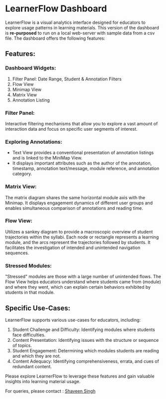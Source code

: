 # LearnerFlow Dashboard

LearnerFlow is a visual analytics interface designed for educators to explore usage patterns in learning materials. This version of the dashboard is **re-purposed** to run on a local web-server with sample data from a csv file. The dashboard offers the following features:

## Features:

### Dashboard Widgets:
1. Filter Panel: Date Range, Student & Annotation Filters
2. Flow View
3. Minimap View
4. Matrix View
5. Annotation Listing

### Filter Panel:
Interactive filtering mechanisms that allow you to explore a vast amount of interaction data and focus on specific user segments of interest.

### Exploring Annotations:
- Text View provides a conventional presentation of annotation listings and is linked to the MiniMap View.
- It displays important attributes such as the author of the annotation, timestamp, annotation text/message, module reference, and annotation category.

### Matrix View:
The matrix diagram shares the same horizontal module axis with the Minimap. It displays engagement dynamics of different user groups and enables simultaneous comparison of annotations and reading time.

### Flow View:
Utilizes a sankey diagram to provide a macroscopic overview of student trajectories within the syllabi. Each node or rectangle represents a learning module, and the arcs represent the trajectories followed by students. It facilitates the investigation of intended and unintended navigation sequences.

### Stressed Modules:
"Stressed" modules are those with a large number of unintended flows. The Flow View helps educators understand where students came from (module) and where they went, which can explain certain behaviors exhibited by students in that module.

## Specific Use-Cases:
LearnerFlow supports various use-cases for educators, including:
1. Student Challenge and Difficulty: Identifying modules where students face difficulties.
2. Content Presentation: Identifying issues with the structure or sequence of topics.
3. Student Engagement: Determining which modules students are reading and which they are not.
4. Content Adequacy: Identifying comprehensiveness, errata, and cues of redundant content.

Please explore LearnerFlow to leverage these features and gain valuable insights into learning material usage.

For queries, please contact : [Shaveen Singh](shaveen.singh@gmail.com) 
